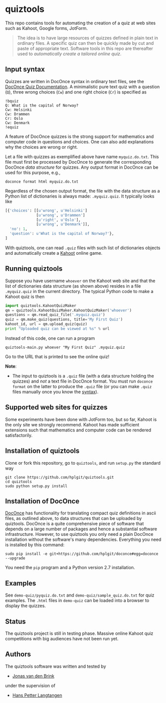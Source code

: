 # quiztools

This repo contains tools for automating the creation of a quiz at web sites such as Kahoot, Google forms, JotForm.

> The idea is to have large resources of quizzes defined in plain text in ordinary files. A specific quiz can then be quickly made by cut and paste of appropriate text. Software tools in this repo are thereafter used to *automatically create a tailored online quiz*.

## Input syntax

Quizzes are written in DocOnce syntax in ordinary text files,
see the [DocOnce Quiz Documentation](http://hplgit.github.io/doconce/doc/pub/quiz/quiz.html). A minimalistic pure text quiz with a question (`Q`),
three wrong choices (`Cw`) and one right choice (`Cr`) is specified as

```
!bquiz
Q: What is the capital of Norway?
Cw: Helsinki
Cw: Drammen
Cr: Oslo
Cw: Denmark
!equiz
```
A feature of DocOnce quizzes is the strong support for mathematics and
computer code in questions and choices. One can also add explanations why
the choices are wrong or right.

Let a file with quizzes as exemplified above have name `myquiz.do.txt`.
This file must first be processed by DocOnce to
generate the corresponding DocOnce *data structure* for quizzes.
Any output format in DocOnce can be used for this purpose, e.g.,

```
doconce format html myquiz.do.txt
```
Regardless of the chosen output format,
the file with the data structure as a Python list of dictionaries
is always made: `.myquiz.quiz`. It typically looks like

```python
[{'choices': [[u'wrong', u'Helsinki']
              [u'wrong', u'Drammen']
              [u'right', u'Oslo'],
              [u'wrong', u'Denmark']],
  'no': 1,
  'question': u'What is the capital of Norway?'},
]
```

With quiztools, one can read `.quiz` files with such list of
dictionaries objects and automatically create a
[Kahoot](https://getkahoot.com) online game.

## Running quiztools

Suppose you have username `whoever` on the Kahoot web site and that
the list of dictionaries data structure (as shown above) resides in
a file `.myquiz.quiz` in the current directory.
The typical Python code to make a Kahoot quiz is then

```python
import quiztools.KahootQuizMaker
qm = quiztools.KahootQuizMaker.KahootQuizMaker('whoever')
questions = qm.read_quiz_file('.myquiz.quiz')
quiz = qm.make_quiz(questions, title='My First Quiz')
kahoot_id, url = qm.upload_quiz(quiz)
print "Uploaded quiz can be viewed at %s" % url
```

Instead of this code, one can run a program

```
quiztools-main.py whoever "My First Quiz" .myquiz.quiz
```

Go to the URL that is printed to see the online quiz!

**Note**:

 * The input to quiztools is a `.quiz` file (with a
   data structure holding the quizzes) and *not* a text file in
   DocOnce format. You must run `doconce format` on the latter
   to produce the `.quiz` file (or you can make `.quiz` files
   manually once you know the [syntax](http://hplgit.github.io/doconce/doc/pub/quiz/._quiz004.html#___sec12)).


## Supported web sites for quizzes

Some experiments have been done with JotForm too, but so far, Kahoot
is the only site we strongly recommend. Kahoot has made sufficient
extensions such that mathematics and computer code can be rendered
satisfactorily.

## Installation of quiztools

Clone or fork this repository, go to `quiztools`, and run `setup.py`
the standard way

```
git clone https://github.com/hplgit/quiztools.git
cd quiztools
sudo python setup.py install
```

## Installation of DocOnce

[DocOnce](https://github.com/hplgit/doconce) has functionality for
translating compact quiz definitions in ascii files, as outlined
above, to data structures that can be uploaded by quiztools.
DocOnce is a quite comprehensive piece of software that depends on a
large number of packages and hence a substantial software
infrastructure. However, to use quiztools you only need a plain
DocOnce installation without the software's many dependencies.
Everything you need is installed by this command:

```
sudo pip install -e git+https://github.com/hplgit/doconce#egg=doconce --upgrade
```
You need the `pip` program and a Python version 2.7 installation.

## Examples

See `demo-quiz/pyquiz.do.txt` and `demo-quiz/sample_quiz.do.txt` for
quiz examples. The `.html` files in `demo-quiz` can be loaded into a
browser to display the quizzes.

## Status

The quiztools project is still in testing phase.  Massive online
Kahoot quiz competitions with big audiences have not been run yet.

## Authors

The quiztools software was written and tested by

 * [Jonas van den Brink](mailto:j.v.d.brink@fys.uio.no)

under the supervision of

 * [Hans Petter Langtangen](http://hplgit.github.io/homepage/index.html)
